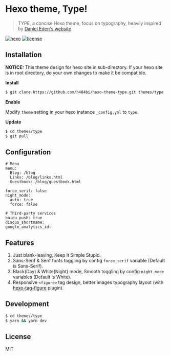 Hexo theme, Type!
=================

> TYPE, a concise Hexo theme, focus on typography, heavily inspired by 
> [Daniel Eden's website](https://daneden.me).

[![hexo](https://img.shields.io/badge/hexo-%3E%3D3.0-blue.svg?style=flat-square)](https://hexo.io)
[![license](https://img.shields.io/github/license/h404bi/hexo-theme-type.svg?style=flat-square)](LICENSE)

Installation
------------

**NOTICE:** This theme design for hexo site in sub-directory. If your hexo site is in root directory, do your own changes to make it be compatible.

**Install**

``` sh
$ git clone https://github.com/h404bi/hexo-theme-type.git themes/type
```

**Enable**

Modify `theme` setting in your hexo instance `_config.yml` to `type`.

**Update**

``` sh
$ cd themes/type
$ git pull
```

Configuration
-------------

```
# Menu
menu:
  Blog: /blog
  Links: /blog/links.html
  Guestbook: /blog/guestbook.html

force_serif: false
night_mode:
  auto: true
  force: false

# Third-party services
baidu_push: true
disqus_shortname: 
google_analytics_id: 
```

Features
-----------

1. Just blank-leaving, Keep It Simple Stupid.
2. Sans-Serif & Serif fonts toggling by config `force_serif` variable (Default is Sans-Serif).
3. Black(Day) & White(Night) mode, Smooth toggling by config `night_mode` variables (Default is White).
4. Responsive `<figure>` tag design, better images typography layout (with [hexo-tag-figure](https://github.com/h404bi/hexo-tag-figure) plugin).

Development
-----------

```sh
$ cd themes/type
$ yarn && yarn dev
```

License
-------

MIT
